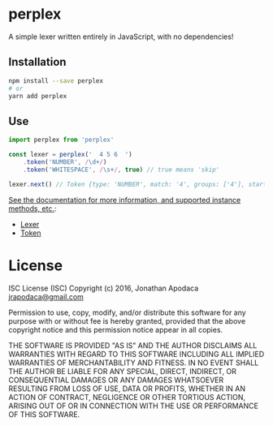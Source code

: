 perplex
=======

A simple lexer written entirely in JavaScript, with no dependencies!

## Installation

```sh
npm install --save perplex
# or
yarn add perplex
```

## Use

```js
import perplex from 'perplex'

const lexer = perplex('  4 5 6  ')
	.token('NUMBER', /\d+/)
	.token('WHITESPACE', /\s+/, true) // true means 'skip'

lexer.next() // Token {type: 'NUMBER', match: '4', groups: ['4'], start: 2, end: 3}
```

[See the documentation for more information, and supported instance methods, etc.](https://jrop.github.io/perplex/):

* [Lexer](https://jrop.github.io/perplex/class/lib/lexer.js~Lexer.html)
* [Token](https://jrop.github.io/perplex/class/lib/token.js~Token.html)

# License

ISC License (ISC)
Copyright (c) 2016, Jonathan Apodaca <jrapodaca@gmail.com>

Permission to use, copy, modify, and/or distribute this software for any purpose with or without fee is hereby granted, provided that the above copyright notice and this permission notice appear in all copies.

THE SOFTWARE IS PROVIDED "AS IS" AND THE AUTHOR DISCLAIMS ALL WARRANTIES WITH REGARD TO THIS SOFTWARE INCLUDING ALL IMPLIED WARRANTIES OF MERCHANTABILITY AND FITNESS. IN NO EVENT SHALL THE AUTHOR BE LIABLE FOR ANY SPECIAL, DIRECT, INDIRECT, OR CONSEQUENTIAL DAMAGES OR ANY DAMAGES WHATSOEVER RESULTING FROM LOSS OF USE, DATA OR PROFITS, WHETHER IN AN ACTION OF CONTRACT, NEGLIGENCE OR OTHER TORTIOUS ACTION, ARISING OUT OF OR IN CONNECTION WITH THE USE OR PERFORMANCE OF THIS SOFTWARE.

